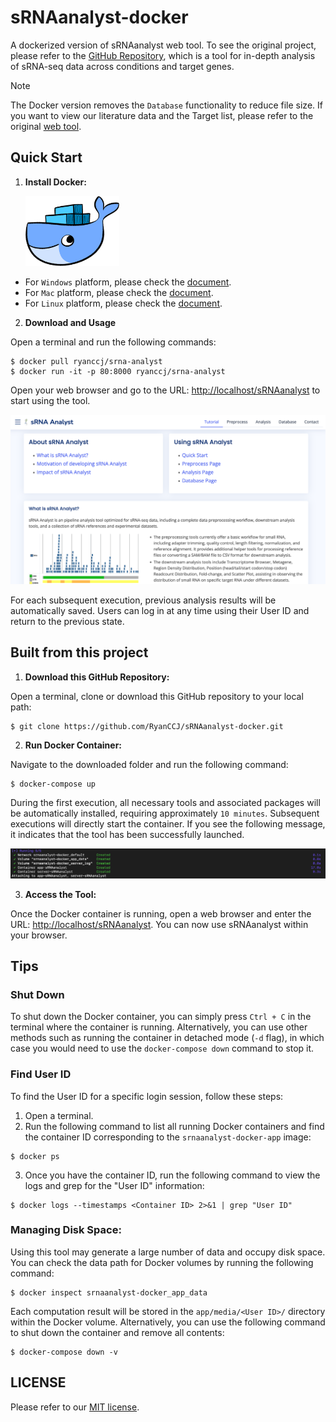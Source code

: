 # sRNAanalyst-docker

A dockerized version of sRNAanalyst web tool. To see the original project, please refer to the [GitHub Repository](https://github.com/RyanCCJ/sRNAanalyst), which is a tool for in-depth analysis of sRNA-seq data across conditions and target genes.

> [!NOTE]  
> The Docker version removes the `Database` functionality to reduce file size. If you want to view our literature data and the Target list, please refer to the original [web tool](https://cosbi7.ee.ncku.edu.tw/sRNAanalyst).

## Quick Start

1. **Install Docker:**

    <img src="app/static/img/docker.png" width=150 />

- For `Windows` platform, please check the [document](https://docs.docker.com/desktop/install/windows-install/).
- For `Mac` platform, please check the [document](https://docs.docker.com/desktop/install/mac-install/).
- For `Linux` platform, please check the [document](https://docs.docker.com/desktop/install/linux-install/).

2. **Download and Usage**

Open a terminal and run the following commands:
```
$ docker pull ryanccj/srna-analyst
$ docker run -it -p 80:8000 ryanccj/srna-analyst
```
Open your web browser and go to the URL: [http://localhost/sRNAanalyst](http://localhost/sRNAanalyst) to start using the tool.

<img src="app/static/img/demo0.png" />

For each subsequent execution, previous analysis results will be automatically saved. Users can log in at any time using their User ID and return to the previous state.

## Built from this project

1. **Download this GitHub Repository:**

Open a terminal, clone or download this GitHub repository to your local path:
```
$ git clone https://github.com/RyanCCJ/sRNAanalyst-docker.git
```

2. **Run Docker Container:**

Navigate to the downloaded folder and run the following command:
```
$ docker-compose up
```

During the first execution, all necessary tools and associated packages will be automatically installed, requiring approximately `10 minutes`. Subsequent executions will directly start the container. If you see the following message, it indicates that the tool has been successfully  launched.  

<img src="app/static/img/docker-compose-up.png" />

3. **Access the Tool:**

Once the Docker container is running, open a web browser and enter the URL: [http://localhost/sRNAanalyst](http://localhost/sRNAanalyst). You can now use sRNAanalyst within your browser.

## Tips
### Shut Down

To shut down the Docker container, you can simply press `Ctrl + C` in the terminal where the container is running. Alternatively, you can use other methods such as running the container in detached mode (`-d` flag), in which case you would need to use the `docker-compose down` command to stop it.

### Find User ID

To find the User ID for a specific login session, follow these steps:
1. Open a terminal.
2. Run the following command to list all running Docker containers and find the container ID corresponding to the `srnaanalyst-docker-app` image:
```
$ docker ps
```
3. Once you have the container ID, run the following command to view the logs and grep for the "User ID" information:
```
$ docker logs --timestamps <Container ID> 2>&1 | grep "User ID"
```

### Managing Disk Space:

Using this tool may generate a large number of data and occupy disk space. You can check the data path for Docker volumes by running the following command:
```
$ docker inspect srnaanalyst-docker_app_data
```
Each computation result will be stored in the `app/media/<User ID>/` directory within the Docker volume. Alternatively, you can use the following command to shut down the container and remove all contents:
```
$ docker-compose down -v
```

## LICENSE
Please refer to our [MIT license](https://github.com/RyanCCJ/sRNAanalyst-docker/blob/master/LICENSE).
